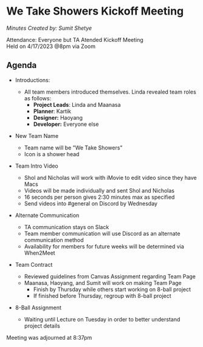 # We Take Showers Kickoff Meeting
*Minutes Created by: Sumit Shetye*

Attendance: Everyone but TA Atended Kickoff Meeting  
Held on 4/17/2023 @8pm via Zoom

## Agenda
- Introductions: 
  - All team members introduced themselves. Linda revealed team roles as follows:
      - **Project Leads**: Linda and Maanasa
      - **Planner**: Kartik
      - **Designer:** Haoyang
      - **Developer:** Everyone else

- New Team Name
  - Team name will be "We Take Showers"
  - Icon is a shower head

- Team Intro Video
    - Shol and Nicholas will work with iMovie to edit video since they have Macs
    - Videos will be made individually and sent Shol and Nicholas
    - 16 seconds per person gives 2:30 minutes max as specified
    - Send videos into #general on Discord by Wednesday

- Alternate Communication
    - TA communication stays on Slack
    - Team member communication will use Discord as an alternate communication method
    - Availability for members for future weeks will be determined via When2Meet

- Team Contract
  - Reviewed guidelines from Canvas Assignment regarding Team Page
  - Maanasa, Haoyang, and Sumit will work on making Team Page
    - Finish by Thursday while others start working on 8-ball project
    - If finished before Thursday, regroup with 8-ball project

- 8-Ball Assignment
  - Waiting until Lecture on Tuesday in order to better understand project details

Meeting was adjourned at 8:37pm
